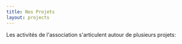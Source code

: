 ```yaml
---
title: Nos Projets
layout: projects
---
```


Les activités de l'association s'articulent autour de plusieurs projets:

